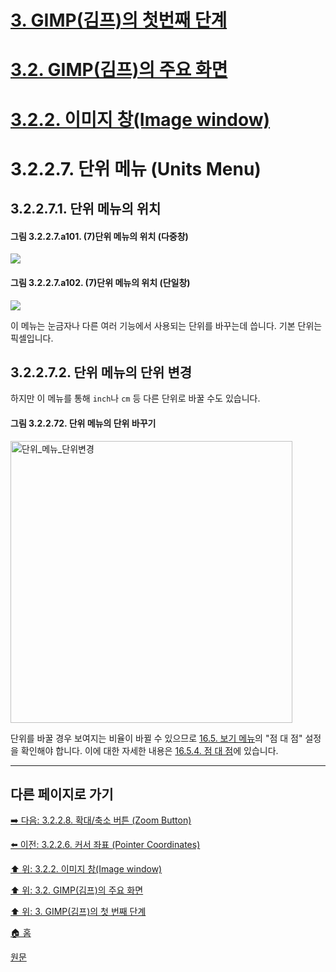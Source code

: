 # [3. GIMP(김프)의 첫번째 단계](./03-00-first-step-with-gimp.md)
# [3.2. GIMP(김프)의 주요 화면](./03-02-00-main-window.md)
# [3.2.2. 이미지 창(Image window)](./03-02-02-image-window.md)
# 3.2.2.7. 단위 메뉴 (Units Menu)
## 3.2.2.7.1. 단위 메뉴의 위치
#### 그림 3.2.2.7.a101. (7)단위 메뉴의 위치 (다중창)
<img src="https://github.com/wonder13662/gimp/assets/15767104/04ea57d8-27c3-453b-9743-48a8a0d6b3ba">

#### 그림 3.2.2.7.a102. (7)단위 메뉴의 위치 (단일창)
<img src="https://github.com/wonder13662/gimp/assets/15767104/a0bc73ac-0abb-4991-b689-0d49099357f8">

이 메뉴는 눈금자나 다른 여러 기능에서 사용되는 단위를 바꾸는데 씁니다. 기본 단위는 픽셀입니다. 

## 3.2.2.7.2. 단위 메뉴의 단위 변경
하지만 이 메뉴를 통해 `inch`나 `cm` 등 다른 단위로 바꿀 수도 있습니다. 

#### 그림 3.2.2.72. 단위 메뉴의 단위 바꾸기
<img width="451" alt="단위_메뉴_단위변경" src="https://github.com/wonder13662/gimp/assets/15767104/943d39cf-c0b5-452a-961d-66763697a844">

단위를 바꿀 경우 보여지는 비율이 바뀔 수 있으므로 [16.5. 보기 메뉴](16-05-00-the-view-menu.md)의 "점 대 점" 설정을 확인해야 합니다. 이에 대한 자세한 내용은 [16.5.4. 점 대 점](./16-05-04-dot-for-dot.md)에 있습니다.

***

## 다른 페이지로 가기
[➡️ 다음: 3.2.2.8. 확대/축소 버튼 (Zoom Button)](./03-02-02-image-windowx-08-zoom-button.md)

[⬅️ 이전: 3.2.2.6. 커서 좌표 (Pointer Coordinates)](./03-02-02-image-windowx-06-pointer-coordinates.md)

[⬆️ 위: 3.2.2. 이미지 창(Image window)](./03-02-02-image-window.md)

[⬆️ 위: 3.2. GIMP(김프)의 주요 화면](./03-02-00-main-window.md)

[⬆️ 위: 3. GIMP(김프)의 첫 번째 단계](./03-00-first-step-with-gimp.md)

[🏠 홈](./00-home.md)

[원문](https://docs.gimp.org/2.10/ko/gimp-image-window.html)
